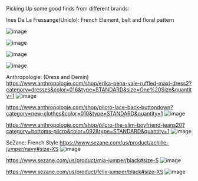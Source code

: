 Picking Up some good finds from different brands: 

Ines De La Fressange(Uniqlo): French Element, belt and floral pattern 

![image](https://user-images.githubusercontent.com/86581871/132113055-f2fe36f4-e8ea-4224-9f9a-22edddaa1509.png)

![image](https://user-images.githubusercontent.com/86581871/132113058-8fb6e996-cae6-40e3-84dc-d2f5f46a0964.png)

![image](https://user-images.githubusercontent.com/86581871/132113067-0a970be6-10ca-494b-a033-3a0e480c8d2f.png)

![image](https://user-images.githubusercontent.com/86581871/132113084-c50cb913-199a-495b-ae28-8ca91e5671f7.png)

Anthropologie: (Dress and Demin) 
https://www.anthropologie.com/shop/erika-pena-vale-ruffled-maxi-dress2?category=dresses&color=016&type=STANDARD&size=One%20Size&quantity=1
![image](https://user-images.githubusercontent.com/86581871/132113120-23d4d081-b5e5-437d-ae1d-4cef851696d8.png)

https://www.anthropologie.com/shop/pilcro-lace-back-buttondown?category=new-clothes&color=010&type=STANDARD&quantity=1
![image](https://user-images.githubusercontent.com/86581871/132113154-6e811dd0-cf30-464b-a827-5c28b0985468.png)

https://www.anthropologie.com/shop/pilcro-the-slim-boyfriend-jeans20?category=bottoms-pilcro&color=092&type=STANDARD&quantity=1
![image](https://user-images.githubusercontent.com/86581871/132113174-756456ba-8271-4021-9450-7a1d973a5253.png)

SeZane: French Style 
https://www.sezane.com/us/product/achille-jumper/navy#size-XS
![image](https://user-images.githubusercontent.com/86581871/132113193-471a17de-2b09-4051-8a14-c984df5427b2.png)


https://www.sezane.com/us/product/mia-jumper/black#size-S
![image](https://user-images.githubusercontent.com/86581871/132113208-04f4dfd7-6764-4bd1-ae99-8dcfdd573c64.png)

https://www.sezane.com/us/product/felix-jumper/black#size-XS
![image](https://user-images.githubusercontent.com/86581871/132113221-b92aa5a8-2515-4012-9625-912dbb3e958f.png)


